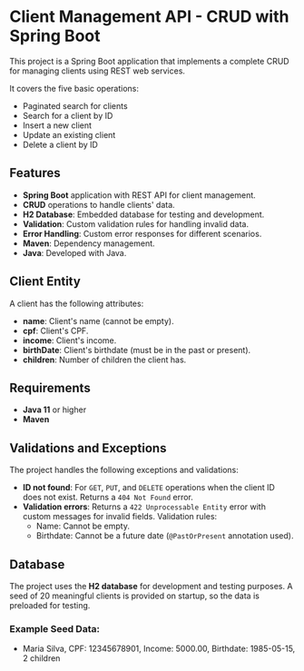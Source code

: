 # Client Management API - CRUD with Spring Boot

This project is a Spring Boot application that implements a complete CRUD for managing clients using REST web services. 

It covers the five basic operations:

- Paginated search for clients
- Search for a client by ID
- Insert a new client
- Update an existing client
- Delete a client by ID

## Features

- **Spring Boot** application with REST API for client management.
- **CRUD** operations to handle clients' data.
- **H2 Database**: Embedded database for testing and development.
- **Validation**: Custom validation rules for handling invalid data.
- **Error Handling**: Custom error responses for different scenarios.
- **Maven**: Dependency management.
- **Java**: Developed with Java.

## Client Entity

A client has the following attributes:

- **name**: Client's name (cannot be empty).
- **cpf**: Client's CPF.
- **income**: Client's income.
- **birthDate**: Client's birthdate (must be in the past or present).
- **children**: Number of children the client has.

## Requirements

- **Java 11** or higher
- **Maven**
  
## Validations and Exceptions

The project handles the following exceptions and validations:

- **ID not found**: For `GET`, `PUT`, and `DELETE` operations when the client ID does not exist. Returns a `404 Not Found` error.
- **Validation errors**: Returns a `422 Unprocessable Entity` error with custom messages for invalid fields. Validation rules:
  - Name: Cannot be empty.
  - Birthdate: Cannot be a future date (`@PastOrPresent` annotation used).

## Database

The project uses the **H2 database** for development and testing purposes. A seed of 20 meaningful clients is provided on startup, so the data is preloaded for testing. 

### Example Seed Data:
- Maria Silva, CPF: 12345678901, Income: 5000.00, Birthdate: 1985-05-15, 2 children
